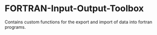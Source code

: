 # FORTRAN-Input-Output-Toolbox
Contains custom functions for the export and import of data into fortran programs.

